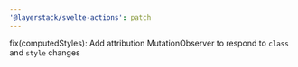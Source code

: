 ```yaml
---
'@layerstack/svelte-actions': patch
---
```


fix(computedStyles): Add attribution MutationObserver to respond to `class` and `style` changes
